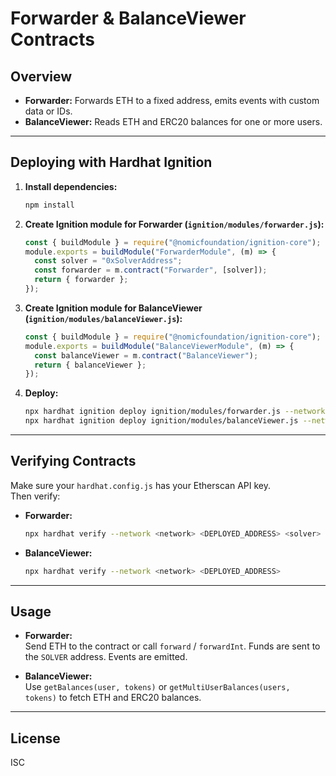 # Forwarder & BalanceViewer Contracts

## Overview

- **Forwarder:** Forwards ETH to a fixed address, emits events with custom data or IDs.
- **BalanceViewer:** Reads ETH and ERC20 balances for one or more users.

---

## Deploying with Hardhat Ignition

1. **Install dependencies:**
   ```bash
   npm install
   ```

2. **Create Ignition module for Forwarder (`ignition/modules/forwarder.js`):**
   ```js
   const { buildModule } = require("@nomicfoundation/ignition-core");
   module.exports = buildModule("ForwarderModule", (m) => {
     const solver = "0xSolverAddress";
     const forwarder = m.contract("Forwarder", [solver]);
     return { forwarder };
   });
   ```

3. **Create Ignition module for BalanceViewer (`ignition/modules/balanceViewer.js`):**
   ```js
   const { buildModule } = require("@nomicfoundation/ignition-core");
   module.exports = buildModule("BalanceViewerModule", (m) => {
     const balanceViewer = m.contract("BalanceViewer");
     return { balanceViewer };
   });
   ```

4. **Deploy:**
   ```bash
   npx hardhat ignition deploy ignition/modules/forwarder.js --network <network>
   npx hardhat ignition deploy ignition/modules/balanceViewer.js --network <network>
   ```

---

## Verifying Contracts

Make sure your `hardhat.config.js` has your Etherscan API key.  
Then verify:

- **Forwarder:**
   ```bash
   npx hardhat verify --network <network> <DEPLOYED_ADDRESS> <solver>
   ```
- **BalanceViewer:**
   ```bash
   npx hardhat verify --network <network> <DEPLOYED_ADDRESS>
   ```

---

## Usage

- **Forwarder:**  
  Send ETH to the contract or call `forward` / `forwardInt`. Funds are sent to the `SOLVER` address. Events are emitted.

- **BalanceViewer:**  
  Use `getBalances(user, tokens)` or `getMultiUserBalances(users, tokens)` to fetch ETH and ERC20 balances.

---

## License

ISC
